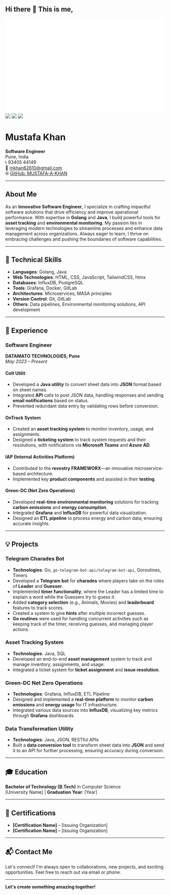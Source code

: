 ## Hi there 👋 This is me,

<!--
**MUSTAFA-A-KHAN/MUSTAFA-A-KHAN** is a ✨ _special_ ✨ repository because its `README.md` (this file) appears on your GitHub profile.

Here are some ideas to get you started:

- 🔭 I’m currently working on ...
- 🌱 I’m currently learning ...
- 👯 I’m looking to collaborate on ...
- 🤔 I’m looking for help with ...
- 💬 Ask me about ...
- 📫 How to reach me: ...
- 😄 Pronouns: ...
- ⚡ Fun fact: ...
-->
![](https://raw.githubusercontent.com/MUSTAFA-A-KHAN/git-stats/refs/heads/master/generated/overview.svg#gh-dark-mode-only)
![](https://raw.githubusercontent.com/MUSTAFA-A-KHAN/github-stats/master/generated/overview.svg#gh-light-mode-only)
![](https://raw.githubusercontent.com/MUSTAFA-A-KHAN/github-stats/master/generated/languages.svg#gh-dark-mode-only)
![](https://raw.githubusercontent.com/MUSTAFA-A-KHAN/github-stats/master/generated/languages.svg#gh-light-mode-only)

# Mustafa Khan  
**Software Engineer**  
Pune, India  
📞 93405 44149  
📧 [mkhan62610@gmail.com](mailto:mkhan62610@gmail.com)  
🌐 [GitHub: MUSTAFA-A-KHAN](https://github.com/MUSTAFA-A-KHAN)

---

## About Me
As an **Innovative Software Engineer**, I specialize in crafting impactful software solutions that drive efficiency and improve operational performance. With expertise in **Golang** and **Java**, I build powerful tools for **asset tracking** and **environmental monitoring**. My passion lies in leveraging modern technologies to streamline processes and enhance data management across organizations. Always eager to learn, I thrive on embracing challenges and pushing the boundaries of software capabilities.

---

## 🚀 **Technical Skills**
- **Languages**: Golang, Java  
- **Web Technologies**: HTML, CSS, JavaScript, TailwindCSS, htmx  
- **Databases**: InfluxDB, PostgreSQL  
- **Tools**: Grafana, Docker, GitLab  
- **Architectures**: Microservices, MASA principles  
- **Version Control**: Git, GitLab  
- **Others**: Data pipelines, Environmental monitoring solutions, API development

---

## 💼 **Experience**

### **Software Engineer**  
**DATAMATO TECHNOLOGIES, Pune**  
*May 2023 – Present*

#### **Colt Utilit**
- Developed a **Java utility** to convert sheet data into **JSON** format based on sheet names.
- Integrated **API** calls to post JSON data, handling responses and sending **email notifications** based on status.
- Prevented redundant data entry by validating rows before conversion.

#### **OnTrack System**
- Created an **asset tracking system** to monitor inventory, usage, and assignments.
- Designed a **ticketing system** to track system requests and their resolutions, with notifications via **Microsoft Teams** and **Azure AD**.
  
#### **IAP (Internal Activities Platform)**
- Contributed to the **revostry FRAMEWORX**—an innovative microservice-based architecture.
- Implemented key **product components** and assisted in their **testing**.

#### **Green-DC (Net Zero Operations)**
- Developed **real-time environmental monitoring** solutions for tracking **carbon emissions** and **energy consumption**.
- Integrated **Grafana** and **InfluxDB** for powerful data visualization.
- Designed an **ETL pipeline** to process energy and carbon data, ensuring accurate insights.

---

## 💡 **Projects**

### **Telegram Charades Bot**  
- **Technologies**: Go, `go-telegram-bot-api/telegram-bot-api`, Goroutines, Timers  
- Developed a **Telegram bot** for **charades** where players take on the roles of **Leader** and **Guesser**.
- Implemented **timer functionality**, where the Leader has a limited time to explain a word while the Guessers try to guess it.
- Added **category selection** (e.g., Animals, Movies) and **leaderboard** features to track scores.
- Created a system to give **hints** after multiple incorrect guesses.
- **Go routines** were used for handling concurrent activities such as keeping track of the timer, receiving guesses, and managing player actions.
  
### **Asset Tracking System**
- **Technologies**: Java, SQL
- Developed an end-to-end **asset management** system to track and manage inventory, assignments, and usage.
- Integrated a ticket system for **ticket assignment** and **issue resolution**.

### **Green-DC Net Zero Operations**
- **Technologies**: Grafana, InfluxDB, ETL Pipeline
- Designed and implemented a **real-time platform** to monitor **carbon emissions** and **energy usage** for IT infrastructure.
- Integrated various data sources into **InfluxDB**, visualizing key metrics through **Grafana** dashboards.

### **Data Transformation Utility**
- **Technologies**: Java, JSON, RESTful APIs
- Built a **data conversion tool** to transform sheet data into **JSON** and send it to an API for further processing, ensuring accuracy during conversion.

---

## 🎓 **Education**
**Bachelor of Technology (B.Tech)** in Computer Science  
[University Name] | **Graduation Year**: [Year]

---

## 🏅 **Certifications**
- **[Certification Name]** – [Issuing Organization]  
- **[Certification Name]** – [Issuing Organization]

---

## 📬 **Contact Me**
Let's connect! I'm always open to collaborations, new projects, and exciting opportunities. Feel free to reach out via email or phone.

---

**Let's create something amazing together!**


